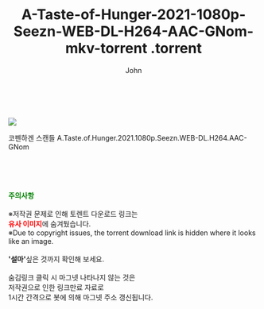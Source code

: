 ﻿---
layout: post
title:  "                   A-Taste-of-Hunger-2021-1080p-Seezn-WEB-DL-H264-AAC-GNom-mkv-torrent                .torrent"
author: John
categories: [ 영화 ]
tags: [  ]
image: https://torrentrj59.com/uploadfile/full/5f851079a7d896325765b30072e3890360b8a670.jpg 
description: "                   A-Taste-of-Hunger-2021-1080p-Seezn-WEB-DL-H264-AAC-GNom-mkv-torrent                 torrent 정보 공유"
toc: true
toc_sticky: true
---

<br>
<p><img src="https://torrentrj59.com/uploadfile/full/5f851079a7d896325765b30072e3890360b8a670.jpg"/></p>
 코펜하겐 스캔들 A.Taste.of.Hunger.2021.1080p.Seezn.WEB-DL.H264.AAC-GNom    
    
<br><br><br>
<p data-ke-size="size16"><b><span style="color: green;">주의사항</span></b><br /><br />※저작권 문제로 인해 토렌트 다운로드 링크는<br /><b><span style="color: red;">유사 이미지</span></b>에 숨겨뒀습니다.<br />※Due to copyright issues, the torrent download link is hidden where it looks like an image.<br /><br /><b>'설마'</b>싶은 것까지 확인해 보세요.<br /><br />숨김링크 클릭 시 마그넷 나타나지 않는 것은<br />저작권으로 인한 링크만료 자료로<br />1시간 간격으로 봇에 의해 마그넷 주소 갱신됩니다.</p>
